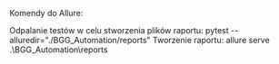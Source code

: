 Komendy do Allure:

Odpalanie testów w celu stworzenia plików raportu:   pytest --alluredir="./BGG_Automation/reports"
Tworzenie raportu:                                   allure serve .\BGG_Automation\reports
